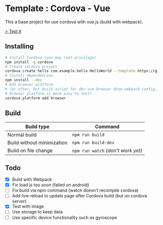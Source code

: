 
# Template : Cordova - Vue

This a base project for use cordova with vue.js (build with webpack).

[> Test it](https://template-exemple.github.io/cordova-vue/platforms/browser/www/)


## Installing
```sh
# Install Cordova (you may root privilege)
npm install -g cordova  
# Create cordova project
cordova create hello com.example.hello HelloWorld --template https://github.com/template-exemple/cordova-vue-webpack
# Install dependencies
npm install --dev
# Add browser platform
# (or other, but build script for dev use browser @see webpack.config.js,
# browser platform is more easy to test)
cordova platform add browser
```

## Build
| Build type                  | Command             |
| --------------------------- | ------------------- |
| Normal build                | `npm run build`     |
| Build without minimization  | `npm run build-dev` |
| Build on file change        | `npm run watch` _(don't work yet)_    |


## Todo
 - [x] Build with Webpack
 - [X] Fix load js too soon (failed on android)
 - [ ] Fix build via npm command (watch doesn't recompile cordova)
 - [ ] Add live-reload to update page after Cordova build (but on cordova server)
 - [X] Test with image
 - [ ] Use storage to keep data
 - [ ] Use specific device functionality such as gyroscope
